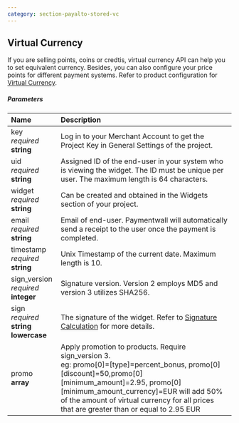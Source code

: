 ```yaml
---
category: section-payalto-stored-vc
---
```

## Virtual Currency

If you are selling points, coins or credtis, virtual currency API can help you to set equivalent currency. Besides, you can also configure your price points for different payment systems. Refer to product configuration for [Virtual Currency](/paymentwall.github.io/payalto/stored/vc).

##### Parameters

| Name | Description |
| :--|:--| 
|key<br>*required*<br>**string**| Log in to your Merchant Account to get the Project Key in General Settings of the project. |
|uid <br>*required*<br>**string**| Assigned ID of the end-user in your system who is viewing the widget. The ID must be unique per user. The maximum length is 64 characters.|
|widget <br>*required*<br>**string**| Can be created and obtained in the Widgets section of your project.|
|email <br>*required*<br>**string**| Email of end-user. Paymentwall will automatically send a receipt to the user once the payment is completed.|
|timestamp<br>*required*<br>**string**| Unix Timestamp of the current date. Maximum length is 10.|
|sign_version <br>*required*<br>**integer**| Signature version. Version 2 employs MD5 and version 3 utilizes SHA256.|
|sign <br>*required*<br>**string lowercase**| The signature of the widget. Refer to [Signature Calculation](/paymentwall.github.io/signature-calculation) for more details.|
|promo <br> **array**| Apply promotion to products. Require sign_version 3. <br>eg: promo[0]=[type]=percent_bonus, promo[0][discount]=50,promo[0][minimum_amount]=2.95, promo[0][minimum_amount_currency]=EUR will add 50% of the amount of virtual currency for all prices that are greater than or equal to 2.95 EUR<br>|
